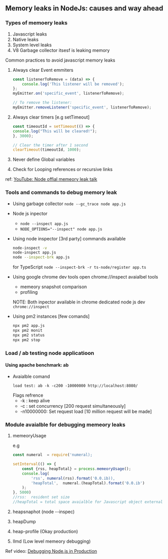 ## Memory leaks in NodeJs: causes and way ahead
### Types of memoery leaks
1. Javascript leaks
2. Native leaks
3. System level leaks
4. V8 Garbage collector itsesf is leaking memory

Common practices to avoid javascript memory leaks
1. Always clear Event emmiters 
    ```javaScript
    const listenerToRemove = (data) => {
        console.log('This listener will be removed');
    };
    myEmitter.on('specific_event', listenerToRemove);

    // To remove the listener:
    myEmitter.removeListener('specific_event', listenerToRemove);
    ```

2. Always clear timers [e.g setTimeout]
    ```javaScript
    const timeoutId = setTimeout(() => {
    console.log("This will be cleared!");
    }, 3000);

    // Clear the timer after 1 second
    clearTimeout(timeoutId, 1000);
    ```
3. Never define Global variables
4. Check for Looping references or recursive links

ref: [YouTube: Node offial memeory leak talk](https://www.youtube.com/watch?v=hliOMEQRqf8)


### Tools and commands to debug memory leak

- Using garbage collector
    ```node --gc_trace node app.js```

- Node js inpector 
    - ```node --inspect app.js```
    - ```NODE_OPTIONS="--inspect" node app.js```

- Using node inspector [3rd party]
    commands available
    ```bash
    node-inspect -v
    node-inspect app.js
    node --inspect-brk app.js
    ```
    for TypeScript
    ```node --inspect-brk -r ts-node/register app.ts```

- Using google chrome dev tools
    open chrome://inspect avaialbel tools
    - memeory snapshot comparison
    - profiling

    NOTE: Both inpector available in chrome dedicated node js dev 
    ```chrome://inspect```
- Using pm2 instances [few comands]
    ```bash
    npx pm2 app.js
    npx pm2 monit
    npx pm2 status
    npx pm2 stop
    ```


### Load / ab testing node applicatioon
#### Using apache benchmark: ab
- Avaialble comand
    ```
    load test: ab -k -c200 -10000000 http://localhost:8080/ 
    ```
    Flags refrence
    - -k : keep alive
    - -c : set  concurrency [200 request simultaneously]
    - -n10000000: Set request load [10 million request will be made]


### Module avaialble for debugging memeory leaks
1. memeoryUsage

    e.g 
    ```javascript
    const numeral  = require('numeral);

    setInterval(() => {
        const {rss, heapTotal} = process.memeoryUsage();
        console.log(
            'rss', numeral(rss).format('0.0.ib)),
            'heapTotal',  numeral.(heapTotal).format('0.0.ib')
        );
    }, 5000)
    //rss:  resident set size
    //heapTotal = total space avaialble for Javascript object external or heap used
    ```
2. heapsnaphot (node --inspec)
3. heapDump
4. heap-profile (Okay  production)
5. llmd (Low level memeory debugging)

Ref video: [Debugging Node.js in Production](https://www.youtube.com/watch?v=O1YP8QP9gLA)